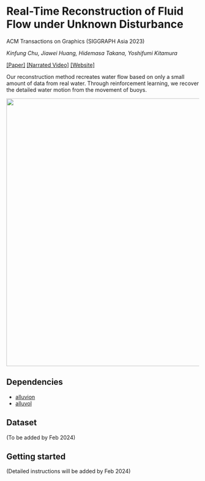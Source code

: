 # Real-Time Reconstruction of Fluid Flow under Unknown Disturbance
ACM Transactions on Graphics (SIGGRAPH Asia 2023)

*Kinfung Chu, Jiawei Huang, Hidemasa Takana, Yoshifumi Kitamura*

[[Paper]](https://dl.acm.org/doi/10.1145/3624011) [[Narrated Video]](https://www.youtube.com/watch?v=jVZRp8aEIRY) [[Website]](https://kennychu.org/paper/flow-reconstruction.html)

Our reconstruction method recreates water flow based on only a small amount of data from real water. Through reinforcement learning, we recover the detailed water motion from the movement of buoys. 

<div align="left">
  <img  width="700px" src="https://github.com/kennychufk/public-assets/raw/main/flow-reconstruction/synthetic-evaluation-diagonal.gif">
</div>   

## Dependencies
- [alluvion](https://github.com/kennychufk/alluvion)
- [alluvol](https://github.com/kennychufk/alluvol)

## Dataset
(To be added by Feb 2024)

## Getting started
(Detailed instructions will be added by Feb 2024)
